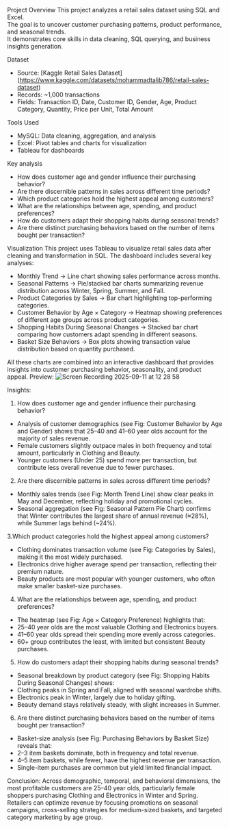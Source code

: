 Project Overview
This project analyzes a retail sales dataset using SQL and Excel.  
The goal is to uncover customer purchasing patterns, product performance, and seasonal trends.  
It demonstrates core skills in data cleaning, SQL querying, and business insights generation.

Dataset
- Source: [Kaggle Retail Sales Dataset] (https://www.kaggle.com/datasets/mohammadtalib786/retail-sales-dataset)  
- Records: ~1,000 transactions  
- Fields: Transaction ID, Date, Customer ID, Gender, Age, Product Category, Quantity, Price per Unit, Total Amount

Tools Used
- MySQL: Data cleaning, aggregation, and analysis  
- Excel: Pivot tables and charts for visualization  
- Tableau for dashboards

Key analysis
- How does customer age and gender influence their purchasing behavior?
- Are there discernible patterns in sales across different time periods?
- Which product categories hold the highest appeal among customers?
- What are the relationships between age, spending, and product preferences?
- How do customers adapt their shopping habits during seasonal trends?
- Are there distinct purchasing behaviors based on the number of items bought per transaction?

Visualization
This project uses Tableau to visualize retail sales data after cleaning and transformation in SQL.
The dashboard includes several key analyses:
- Monthly Trend → Line chart showing sales performance across months.
- Seasonal Patterns → Pie/stacked bar charts summarizing revenue distribution across Winter, Spring, Summer, and Fall.
- Product Categories by Sales → Bar chart highlighting top-performing categories.
- Customer Behavior by Age × Category → Heatmap showing preferences of different age groups across product categories.
- Shopping Habits During Seasonal Changes → Stacked bar chart comparing how customers adapt spending in different seasons.
- Basket Size Behaviors → Box plots showing transaction value distribution based on quantity purchased.

All these charts are combined into an interactive dashboard that provides insights into customer purchasing behavior, seasonality, and product appeal.
Preview:
![Screen Recording 2025-09-11 at 12 28 58](https://github.com/user-attachments/assets/e2326741-ed91-43f7-9d2a-dc67f574f31d)


Insights:

1. How does customer age and gender influence their purchasing behavior?
- Analysis of customer demographics (see Fig: Customer Behavior by Age and Gender) shows that 25–40 and 41–60 year olds account for the majority of sales revenue.
- Female customers slightly outpace males in both frequency and total amount, particularly in Clothing and Beauty.
- Younger customers (Under 25) spend more per transaction, but contribute less overall revenue due to fewer purchases.

2. Are there discernible patterns in sales across different time periods?
- Monthly sales trends (see Fig: Month Trend Line) show clear peaks in May and December, reflecting holiday and promotional cycles.
- Seasonal aggregation (see Fig: Seasonal Pattern Pie Chart) confirms that Winter contributes the largest share of annual revenue (≈28%), while Summer lags behind (~24%).

3.Which product categories hold the highest appeal among customers?
- Clothing dominates transaction volume (see Fig: Categories by Sales), making it the most widely purchased.
- Electronics drive higher average spend per transaction, reflecting their premium nature.
- Beauty products are most popular with younger customers, who often make smaller basket-size purchases.

4. What are the relationships between age, spending, and product preferences?
-	The heatmap (see Fig: Age × Category Preference) highlights that:
-	25–40 year olds are the most valuable Clothing and Electronics buyers.
- 41–60 year olds spread their spending more evenly across categories.
- 60+ group contributes the least, with limited but consistent Beauty purchases.

5. How do customers adapt their shopping habits during seasonal trends?
- Seasonal breakdown by product category (see Fig: Shopping Habits During Seasonal Changes) shows:
-	Clothing peaks in Spring and Fall, aligned with seasonal wardrobe shifts.
-	Electronics peak in Winter, largely due to holiday gifting.
-	Beauty demand stays relatively steady, with slight increases in Summer.

6. Are there distinct purchasing behaviors based on the number of items bought per transaction?
-	Basket-size analysis (see Fig: Purchasing Behaviors by Basket Size) reveals that:
-	2–3 item baskets dominate, both in frequency and total revenue.
-	4–5 item baskets, while fewer, have the highest revenue per transaction.
-	Single-item purchases are common but yield limited financial impact.

Conclusion:
Across demographic, temporal, and behavioral dimensions, the most profitable customers are 25–40 year olds, particularly female shoppers purchasing Clothing and Electronics in Winter and Spring. Retailers can optimize revenue by focusing promotions on seasonal campaigns, cross-selling strategies for medium-sized baskets, and targeted category marketing by age group.
